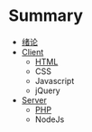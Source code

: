 # Summary

* [绪论](README.md)
* [Client](qian_duan.md)
   * [HTML](1.javascript.md)
   * CSS
   * Javascript
   * jQuery
* [Server](hou_duan.md)
   * [PHP](1.php.md)
   * NodeJs

